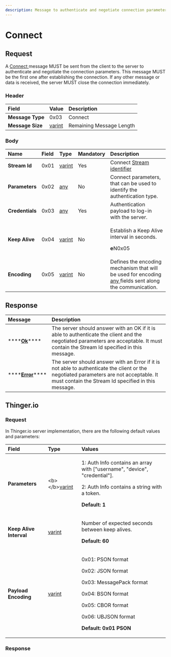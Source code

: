 ```yaml
---
description: Message to authenticate and negotiate connection parameters.
---
```


# Connect

## Request

A [Connect ](connect.md)message MUST be sent from the client to the server to authenticate and negotiate the connection parameters. This message MUST be the first one after establishing the connection. If any other message or data is received, the server MUST close the connection immediately.

### Header

| Field | Value | Description |
| :--- | :--- | :--- |
| **Message Type** | 0x03 | Connect |
| **Message Size** | [varint](../definitions.md#varint) | Remaining Message Length |

### Body

<table>
  <thead>
    <tr>
      <th style="text-align:left">Name</th>
      <th style="text-align:left">Field</th>
      <th style="text-align:left">Type</th>
      <th style="text-align:left">Mandatory</th>
      <th style="text-align:left">Description</th>
    </tr>
  </thead>
  <tbody>
    <tr>
      <td style="text-align:left"><b>Stream Id</b>
      </td>
      <td style="text-align:left">0x01</td>
      <td style="text-align:left"><a href="../definitions.md#varint">varint</a>
      </td>
      <td style="text-align:left">Yes</td>
      <td style="text-align:left">Connect <a href="../definitions.md#stream-identifier">Stream identifier</a>
      </td>
    </tr>
    <tr>
      <td style="text-align:left"><b>Parameters</b>
      </td>
      <td style="text-align:left">0x02</td>
      <td style="text-align:left"><a href="../definitions.md#any">any</a>
      </td>
      <td style="text-align:left">No</td>
      <td style="text-align:left">Connect parameters, that can be used to identify the authentication type.</td>
    </tr>
    <tr>
      <td style="text-align:left"><b>Credentials</b>
      </td>
      <td style="text-align:left">0x03</td>
      <td style="text-align:left"><a href="../definitions.md#stream">any</a>
      </td>
      <td style="text-align:left">Yes</td>
      <td style="text-align:left">Authentication payload to log-in with the server.</td>
    </tr>
    <tr>
      <td style="text-align:left"><b>Keep Alive</b>
      </td>
      <td style="text-align:left">0x04</td>
      <td style="text-align:left"><a href="../definitions.md#varint">varint</a>
      </td>
      <td style="text-align:left">No</td>
      <td style="text-align:left">
        <p>Establish a Keep Alive interval in seconds.</p>
        <p><b>e</b>N0x05</p>
      </td>
    </tr>
    <tr>
      <td style="text-align:left"><b>Encoding</b>
      </td>
      <td style="text-align:left">0x05</td>
      <td style="text-align:left"><a href="../definitions.md#varint">varint</a>
      </td>
      <td style="text-align:left">No</td>
      <td style="text-align:left">Defines the encoding mechanism that will be used for encoding <a href="../definitions.md#any">any </a>fields
        sent along the communication.</td>
    </tr>
  </tbody>
</table>

## Response

| Message | Description |
| :--- | :--- |
| \*\*\*\*[**Ok**](ok.md)\*\*\*\* | The server should answer with an OK if it is able to authenticate the client and the negotiated parameters are acceptable. It must contain the Stream Id specified in this message. |
| \*\*\*\*[**Error**](error.md)\*\*\*\* | The server should answer with an Error if it is not able to authenticate the client or the negotiated parameters are not acceptable. It must contain the Stream Id specified in this message. |

## 

## Thinger.io

### Request

In Thinger.io server implementation, there are the following default values and parameters:

<table>
  <thead>
    <tr>
      <th style="text-align:left">Field</th>
      <th style="text-align:left">Type</th>
      <th style="text-align:left">Values</th>
    </tr>
  </thead>
  <tbody>
    <tr>
      <td style="text-align:left"><b>Parameters</b>
      </td>
      <td style="text-align:left">&lt;b&gt;&lt;/b&gt;<a href="../definitions.md#varint">varint</a>
      </td>
      <td style="text-align:left">
        <p>1: Auth Info contains an array with [&quot;username&quot;, &quot;device&quot;,
          &quot;credential&quot;].</p>
        <p>2: Auth Info contains a string with a token.</p>
        <p><b>Default: 1</b>
        </p>
      </td>
    </tr>
    <tr>
      <td style="text-align:left"><b>Keep Alive Interval</b>
      </td>
      <td style="text-align:left"><a href="../definitions.md#varint">varint</a>
      </td>
      <td style="text-align:left">
        <p>Number of expected seconds between keep alives.</p>
        <p><b>Default: 60</b>
        </p>
      </td>
    </tr>
    <tr>
      <td style="text-align:left"><b>Payload Encoding</b>
      </td>
      <td style="text-align:left"><a href="../definitions.md#varint">varint</a>
      </td>
      <td style="text-align:left">
        <p>0x01: PSON format</p>
        <p>0x02: JSON format</p>
        <p>0x03: MessagePack format</p>
        <p>0x04: BSON format</p>
        <p>0x05: CBOR format</p>
        <p>0x06: UBJSON format</p>
        <p><b>Default: 0x01 PSON</b>
        </p>
      </td>
    </tr>
  </tbody>
</table>

### Response

